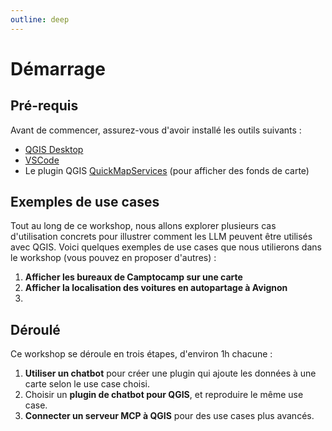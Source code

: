 ```yaml
---
outline: deep
---
```


# Démarrage

## Pré-requis
Avant de commencer, assurez-vous d'avoir installé les outils suivants :
- [QGIS Desktop](https://qgis.org/download/)
- [VSCode](https://code.visualstudio.com/download)
- Le plugin QGIS [QuickMapServices](https://plugins.qgis.org/plugins/quick_map_services/) (pour afficher des fonds de carte)
## Exemples de use cases
Tout au long de ce workshop, nous allons explorer plusieurs cas d'utilisation concrets pour illustrer comment les LLM peuvent être utilisés avec QGIS. Voici quelques exemples de use cases que nous utilierons dans le workshop (vous pouvez en proposer d'autres) :
1. **Afficher les bureaux de Camptocamp sur une carte**
2. **Afficher la localisation des voitures en autopartage à Avignon**
3. 

## Déroulé
Ce workshop se déroule en trois étapes, d'environ 1h chacune :
1. **Utiliser un chatbot** pour créer une plugin qui ajoute les données à une carte selon le use case choisi.
2. Choisir un **plugin de chatbot pour QGIS**, et reproduire le même use case.
3. **Connecter un serveur MCP à QGIS** pour des use cases plus avancés.
